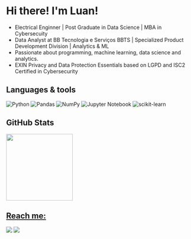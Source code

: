 # Hi there! I'm Luan!
- Electrical Enginner | Post Graduate in Data Science | MBA in Cybersecuity
- Data Analyst at BB Tecnologia e Serviços BBTS | Specialized Product Development Division | Analytics & ML
- Passionate about programming, machine learning, data science and analytics.
- EXIN Privacy and Data Protection Essentials based on LGPD and ISC2 Certified in Cybersecurity

## Languages & tools 
![Python](https://img.shields.io/badge/python-3670A0?style=for-the-badge&logo=python&logoColor=ffdd54) ![Pandas](https://img.shields.io/badge/pandas-%23150458.svg?style=for-the-badge&logo=pandas&logoColor=white) ![NumPy](https://img.shields.io/badge/numpy-%23013243.svg?style=for-the-badge&logo=numpy&logoColor=white) ![Jupyter Notebook](https://img.shields.io/badge/jupyter-%23FA0F00.svg?style=for-the-badge&logo=jupyter&logoColor=white) ![scikit-learn](https://img.shields.io/badge/scikit--learn-%23F7931E.svg?style=for-the-badge&logo=scikit-learn&logoColor=white) 
## GitHub Stats
<div>
<a href="https://github.com/luanbarreto1998">
<img loading="lazy" height="180em" src="https://github-readme-stats.vercel.app/api/top-langs/?username=luanbarreto1998&layout=compact&langs_count=7&theme=dracula"/>
</div>

## Reach me:
<div>
<a href="https://br.linkedin.com/in/luan-silva-barreto-674029132" target="_blank"><img loading="lazy" src="https://img.shields.io/badge/-LinkedIn-%230077B5?style=for-the-badge&logo=linkedin&logoColor=white" target="_blank"></a> <a href="mailto:luanbarreto1998@gmail.com" target="_blank"><img loading="lazy" src="https://img.shields.io/badge/gmail-D14836?style=for-the-badge&logo=gmail&logoColor=white" target="_blank"></a>   
</div>

